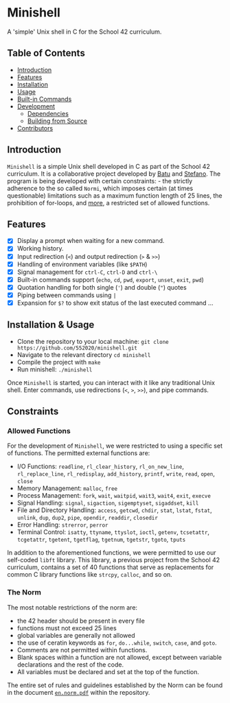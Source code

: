 # Minishell

A 'simple' Unix shell in C for the School 42 curriculum.

## Table of Contents

- [Introduction](#introduction)
- [Features](#features)
- [Installation](#installation)
- [Usage](#usage)
- [Built-in Commands](#built-in-commands)
- [Development](#development)
  - [Dependencies](#dependencies)
  - [Building from Source](#building-from-source)
- [Contributors](#contributors)

## Introduction

`Minishell` is a simple Unix shell developed in C as part of the School 42 curriculum. It is a collaborative project developed by [Batu](https://github.com/BatuSengezer) and [Stefano](https://github.com/552020). The program is being developed with certain constraints: - the strictly adherence to the so called `Normi`, which imposes certain (at times questionable) limitations such as a maximum function length of 25 lines, the prohibition of for-loops, and [more](add_internal_link/to_the_norm), a restricted set of allowed functions.

## Features

- [x] Display a prompt when waiting for a new command.
- [x] Working history.
- [x] Input redirection (`<`) and output redirection (`>` & `>>`)
- [x] Handling of environment variables (like `$PATH`)
- [x] Signal management for `ctrl-C`, `ctrl-D` and `ctrl-\`
- [x] Built-in commands support (`echo`, `cd`, `pwd`, `export`, `unset`, `exit`, `pwd`)
- [x] Quotation handling for both single (`'`) and double (`"`) quotes
- [x] Piping between commands using `|`
- [x] Expansion for `$?` to show exit status of the last executed command
      ...

## Installation & Usage

- Clone the repository to your local machine: `git clone https://github.com/552020/minishell.git`
- Navigate to the relevant directory `cd minishell`
- Compile the project with `make`
- Run minishell: `./minishell`

Once `Minishell` is started, you can interact with it like any traditional Unix shell. Enter commands, use redirections (`<`, `>`, `>>`), and pipe commands.

## Constraints

### Allowed Functions

For the development of `Minishell`, we were restricted to using a specific set of functions. The permitted external functions are:

- I/O Functions: `readline`, `rl_clear_history`, `rl_on_new_line`, `rl_replace_line`, `rl_redisplay`, `add_history`, `printf`, `write`, `read`, `open`, `close`
- Memory Management: `malloc`, `free`
- Process Management: `fork`, `wait`, `waitpid`, `wait3`, `wait4`, `exit`, `execve`
- Signal Handling: `signal`, `sigaction`, `sigemptyset`, `sigaddset`, `kill`
- File and Directory Handling: `access`, `getcwd`, `chdir`, `stat`, `lstat`, `fstat`, `unlink`, `dup`, `dup2`, `pipe`, `opendir`, `readdir`, `closedir`
- Error Handling: `strerror`, `perror`
- Terminal Control: `isatty`, `ttyname`, `ttyslot`, `ioctl`, `getenv`, `tcsetattr`, `tcgetattr`, `tgetent`, `tgetflag`, `tgetnum`, `tgetstr`, `tgoto`, `tputs`

In addition to the aforementioned functions, we were permitted to use our self-coded `libft` library. This library, a previous project from the School 42 curriculum, contains a set of 40 functions that serve as replacements for common C library functions like `strcpy`, `calloc`, and so on.

### The Norm

The most notable restrictions of the norm are:

- the 42 header should be present in every file
- functions must not exceed 25 lines
- global variables are generally not allowed
- the use of ceratin keywords as `for`, `do...while`, `switch`, `case`, and `goto`.
- Comments are not permitted within functions​​.
- Blank spaces within a function are not allowed, except between variable declarations and the rest of the code​​.
- All variables must be declared and set at the top of the function​​.

The entire set of rules and guidelines established by the Norm can be found in the document [`en.norm.pdf`](./docs/en.norm.pdf) within the repository.
